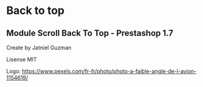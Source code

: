 # Back to top
## Module Scroll Back To Top - Prestashop 1.7
Create by Jatniel Guzman

Lisense MIT 

Logo: https://www.pexels.com/fr-fr/photo/photo-a-faible-angle-de-l-avion-1154619/

